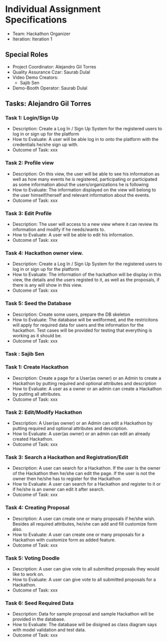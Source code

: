 # Individual Assignment Specifications

- Team: Hackathon Organizer
- Iteration: Iteration 1

## Special Roles

- Project Coordinator: Alejandro Gil Torres 
- Quality Assurance Czar: Saurab Dulal
- Video Demo Creators:
  - Sajib Sen
- Demo-Booth Operator: Saurab Dulal

## Tasks: Alejandro Gil Torres

### Task 1: Login/Sign Up
- Description: Create a Log In / Sign Up System for the registered users to log in or sign up for the platform
- How to Evaluate: A user will be able log in to onto the platform with the credentials he/she sign up with.
- Outcome of Task: xxx 

### Task 2: Profile view
- Description: On this view, the user will be able to see his information as well as how many events he is registered, participating or participated as some information about the users/organizations he is following
- How to Evaluate: The information displayed on the view will belong to the user himself/herself and relevant information about the events.
- Outcome of Task: xxx

### Task 3: Edit Profile
- Description: The user will access to a new view where it can review its information and modify if he needs/wants to.
- How to Evaluate: A user will be able to edit his information.
- Outcome of Task: xxx

### Task 4: Hackathon owner view.
- Description: Create a Log In / Sign Up System for the registered users to log in or sign up for the platform
- How to Evaluate: The information of the hackathon will be display in this view, the details and the users registed to it, as well as the proposals, if there is any will show in this view.
- Outcome of Task: xxx

### Task 5: Seed the Database
- Description: Create some users, prepare the DB skeleton
- How to Evaluate: The database will be wellformed, and the restricitons will apply  for required data for users and the information for the hackathon. Test cases will be provided for testing that everything is working as it should be.
- Outcome of Task: xxx

### Task : Sajib Sen

### Task 1: Create Hackathon 
- Description: Create a page for a User(as owner) or an Admin to create a Hackathon by putting required and optional attributes and description
- How to Evaluate: A user as a owner or an admin can create a Hackathon by putting all attributes.
- Outcome of Task: xxx

### Task 2: Edit/Modify Hackathon 
- Description: A User(as owner)  or an Admin can edit a Hackathon by putting required and optional attributes and description.
- How to Evaluate: A user(as owner) or an admin can edit an already created Hackathon.
- Outcome of Task: xxx

### Task 3: Search a Hackathon and Registration/Edit
- Description: A user can search for a Hackathon. If the user is the owner of the Hackathon then he/she can edit the page. If the user is not the owner then he/she has to register for the Hackathon 
- How to Evaluate: A user can search for a Hackathon and register to it or if he/she is an owner can edit it after search.
- Outcome of Task: xxx

### Task 4: Creating Proposal 
- Description: A user can create one or many proposals if he/she wish. Besides all required attributes, he/she can add and fill customize form also.
- How to Evaluate: A user can create one or many proposals for a Hackathon with customize form as added feature.
- Outcome of Task: xxx

### Task 5: Voting Doodle
- Description: A user can give vote to all submitted proposals they would like to work on.
- How to Evaluate: A user can give vote to all submitted proposals for a Hackathon.
- Outcome of Task: xxx

### Task 6: Seed Required Data
- Description: Data for sample proposal and sample Hackathon will be provided in the database.
- How to Evaluate: The database will be disigned as class diagram says with model validation and test data.
- Outcome of Task: xxx
